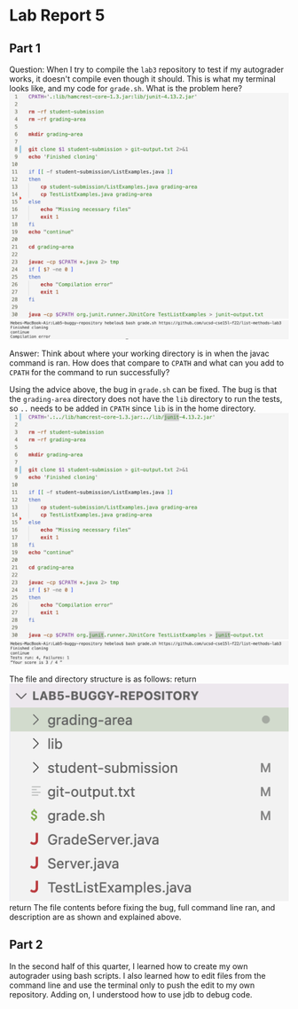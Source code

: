 # Lab Report 5
## Part 1

Question: When I try to compile the `lab3` repository to test if my autograder works, it doesn't compile even though it should. This is what my terminal looks like, and my code for `grade.sh`. What is the problem here? 
![Image](CSE15L-Lab5-Q1.1.png)
![Image](CSE15L-Lab5-Q1.2.png)

Answer: Think about where your working directory is in when the javac command is ran. How does that compare to `CPATH` and what can you add to `CPATH` for the command to run successfully? 

Using the advice above, the bug in `grade.sh` can be fixed. The bug is that the `grading-area` directory does not have the `lib` directory to run the tests, so `..` needs to be added in `CPATH` since `lib` is in the home directory.
![Image](CSE15L-Lab5-Q1.3.png)
![Image](CSE15L-Lab5-Q1.4.png)

The file and directory structure is as follows:  return
![Image](CSE15L-Lab5-Q1.5.png)  return
The file contents before fixing the bug, full command line ran, and description are as shown and explained above.

## Part 2
In the second half of this quarter, I learned how to create my own autograder using bash scripts. I also learned how to edit files from the command line and use the terminal only to push the edit to my own repository. Adding on, I understood how to use jdb to debug code. 
